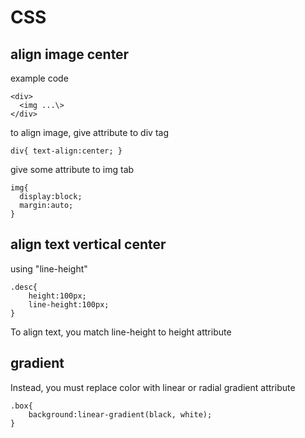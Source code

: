 # CSS<br>
## align image center<br>
example code<br>
```
<div>
  <img ...\>
</div>
```
to align image, give attribute to div tag<br>
```
div{ text-align:center; }
```
give some attribute to img tab<br>
```
img{
  display:block;
  margin:auto;
}
```
## align text vertical center<br>
using "line-height"
```
.desc{
	height:100px;
	line-height:100px;
}
```
To align text, you match line-height to height attribute<br>
## gradient<br>
Instead, you must replace color with linear or radial gradient attribute<br>
```
.box{
	background:linear-gradient(black, white);
}
```
